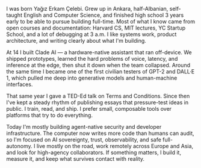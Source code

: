 I was born Yağız Erkam Çelebi. Grew up in <WikipediaLink keyword="Ankara">Ankara</WikipediaLink>, half-<WikipediaLink keyword="Albanians">Albanian</WikipediaLink>, self-taught English and Computer Science, and finished high school 3 years early to be able to pursue building full-time. Most of what I know came from open courses and documentation: <WikipediaLink keyword="CS50">Harvard CS</WikipediaLink>, <WikipediaLink keyword="MIT_OpenCourseWare">MIT lectures</WikipediaLink>, <WikipediaLink keyword="Y_Combinator">YC Startup School</WikipediaLink>, and a lot of debugging at 3 a.m. I like systems work, product architecture, and writing clearly about what I'm building.

At 14 I built Clade AI — a hardware-native assistant that ran off-device. We shipped prototypes, learned the hard problems of voice, <WikipediaLink keyword="Latency_(engineering)">latency</WikipediaLink>, and <WikipediaLink keyword="Inference">inference</WikipediaLink> at the edge, then shut it down when the team collapsed. Around the same time I became one of the first civilian testers of <WikipediaLink keyword="GPT-2">GPT-2</WikipediaLink> and <WikipediaLink keyword="DALL-E">DALL·E 1</WikipediaLink>, which pulled me deep into <WikipediaLink keyword="Generative_model">generative models</WikipediaLink> and human-machine interfaces.

That same year I gave a <WikipediaLink keyword="TED_(conference)">TED-Ed talk</WikipediaLink> on <WikipediaLink keyword="Terms_of_service">Terms and Conditions</WikipediaLink>. Since then I've kept a steady rhythm of publishing essays that pressure-test ideas in public. I train, read, and ship. I prefer small, composable tools over platforms that try to do everything.

Today I'm mostly building agent-native security and developer infrastructure. The computer now writes more code than humans can audit, so I'm focused on <WikipediaLink keyword="AI_sovereignty">AI sovereignty</WikipediaLink>, trust, <WikipediaLink keyword="Observability">observability</WikipediaLink>, and safe <WikipediaLink keyword="Autonomous_agent">full-autonomy</WikipediaLink>. I live mostly on the road, work remotely across <WikipediaLink keyword="Europe">Europe</WikipediaLink> and <WikipediaLink keyword="Asia">Asia</WikipediaLink>, and look for high-agency collaborators. If something matters, I build it, measure it, and keep what survives contact with reality.